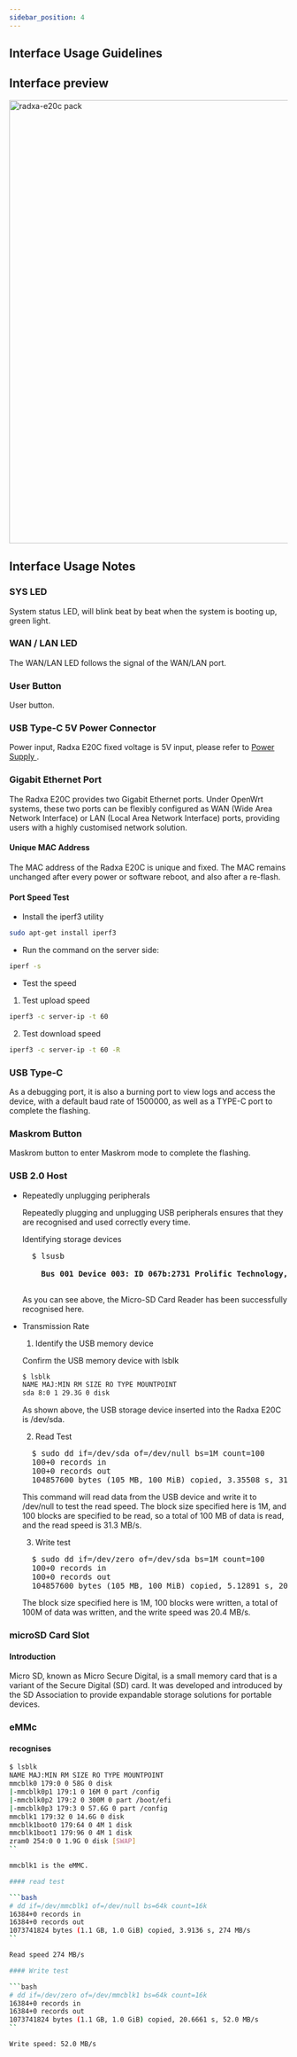 ```yaml
---
sidebar_position: 4
---
```


## Interface Usage Guidelines

## Interface preview

<img src="/img/e/e20c/radxa-e20c-hardware-overview.webp" width="800" alt="radxa-e20c pack" />

## Interface Usage Notes

### SYS LED

System status LED, will blink beat by beat when the system is booting up, green light.

### WAN / LAN LED

The WAN/LAN LED follows the signal of the WAN/LAN port.

### User Button

User button.

### USB Type-C 5V Power Connector

Power input, Radxa E20C fixed voltage is 5V input, please refer to [Power Supply ](/e/e20c/getting-started/power-supply.md).

### Gigabit Ethernet Port

The Radxa E20C provides two Gigabit Ethernet ports. Under OpenWrt systems, these two ports can be flexibly configured as WAN (Wide Area Network Interface) or LAN (Local Area Network Interface) ports, providing users with a highly customised network solution.

#### Unique MAC Address

The MAC address of the Radxa E20C is unique and fixed. The MAC remains unchanged after every power or software reboot, and also after a re-flash.

#### Port Speed Test

- Install the iperf3 utility

```bash
sudo apt-get install iperf3
```

- Run the command on the server side:

```bash
iperf -s
```

- Test the speed

1. Test upload speed

```bash
iperf3 -c server-ip -t 60
```

2. Test download speed

```bash
iperf3 -c server-ip -t 60 -R
```

### USB Type-C

As a debugging port, it is also a burning port to view logs and access the device, with a default baud rate of 1500000, as well as a TYPE-C port to complete the flashing.

### Maskrom Button

Maskrom button to enter Maskrom mode to complete the flashing.

### USB 2.0 Host

- Repeatedly unplugging peripherals

  Repeatedly plugging and unplugging USB peripherals ensures that they are recognised and used correctly every time.

  Identifying storage devices

  <pre>
    $ lsusb
    <strong>
      Bus 001 Device 003: ID 067b:2731 Prolific Technology, Inc. USB SD Card Reader
    </strong>
  </pre>

  As you can see above, the Micro-SD Card Reader has been successfully recognised here.

- Transmission Rate

  1. Identify the USB memory device

  Confirm the USB memory device with lsblk

  ```bash
  $ lsblk
  NAME MAJ:MIN RM SIZE RO TYPE MOUNTPOINT
  sda 8:0 1 29.3G 0 disk
  ```

  As shown above, the USB storage device inserted into the Radxa E20C is /dev/sda.

  2. Read Test

  <pre>
    $ sudo dd if=/dev/sda of=/dev/null bs=1M count=100
    100+0 records in
    100+0 records out
    104857600 bytes (105 MB, 100 MiB) copied, 3.35508 s, 31.3 MB/s
  </pre>

  This command will read data from the USB device and write it to /dev/null to test the read speed. The block size specified here is 1M, and 100 blocks are specified to be read, so a total of 100 MB of data is read, and the read speed is 31.3 MB/s.

  3. Write test

  <pre>
    $ sudo dd if=/dev/zero of=/dev/sda bs=1M count=100
    100+0 records in
    100+0 records out
    104857600 bytes (105 MB, 100 MiB) copied, 5.12891 s, 20.4 MB/s
  </pre>

  The block size specified here is 1M, 100 blocks were written, a total of 100M of data was written, and the write speed was 20.4 MB/s.

### microSD Card Slot

#### Introduction

Micro SD, known as Micro Secure Digital, is a small memory card that is a variant of the Secure Digital (SD) card. It was developed and introduced by the SD Association to provide expandable storage solutions for portable devices.

### eMMc

#### recognises

````bash
$ lsblk
NAME MAJ:MIN RM SIZE RO TYPE MOUNTPOINT
mmcblk0 179:0 0 58G 0 disk
|-mmcblk0p1 179:1 0 16M 0 part /config
|-mmcblk0p2 179:2 0 300M 0 part /boot/efi
|-mmcblk0p3 179:3 0 57.6G 0 part /config
mmcblk1 179:32 0 14.6G 0 disk
mmcblk1boot0 179:64 0 4M 1 disk
mmcblk1boot1 179:96 0 4M 1 disk
zram0 254:0 0 1.9G 0 disk [SWAP]
``

mmcblk1 is the eMMC.

#### read test

```bash
# dd if=/dev/mmcblk1 of=/dev/null bs=64k count=16k
16384+0 records in
16384+0 records out
1073741824 bytes (1.1 GB, 1.0 GiB) copied, 3.9136 s, 274 MB/s
``

Read speed 274 MB/s

#### Write test

```bash
# dd if=/dev/zero of=/dev/mmcblk1 bs=64k count=16k
16384+0 records in
16384+0 records out
1073741824 bytes (1.1 GB, 1.0 GiB) copied, 20.6661 s, 52.0 MB/s
``

Write speed: 52.0 MB/s
````
